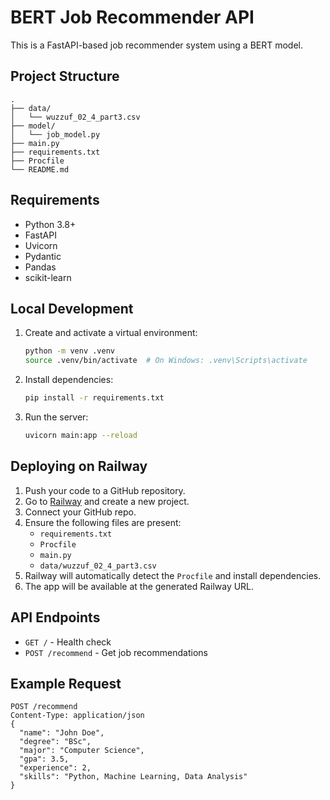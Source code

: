 # BERT Job Recommender API

This is a FastAPI-based job recommender system using a BERT model.

## Project Structure

```
.
├── data/
│   └── wuzzuf_02_4_part3.csv
├── model/
│   └── job_model.py
├── main.py
├── requirements.txt
├── Procfile
└── README.md
```

## Requirements
- Python 3.8+
- FastAPI
- Uvicorn
- Pydantic
- Pandas
- scikit-learn

## Local Development

1. Create and activate a virtual environment:
   ```bash
   python -m venv .venv
   source .venv/bin/activate  # On Windows: .venv\Scripts\activate
   ```
2. Install dependencies:
   ```bash
   pip install -r requirements.txt
   ```
3. Run the server:
   ```bash
   uvicorn main:app --reload
   ```

## Deploying on Railway

1. Push your code to a GitHub repository.
2. Go to [Railway](https://railway.app/) and create a new project.
3. Connect your GitHub repo.
4. Ensure the following files are present:
   - `requirements.txt`
   - `Procfile`
   - `main.py`
   - `data/wuzzuf_02_4_part3.csv`
5. Railway will automatically detect the `Procfile` and install dependencies.
6. The app will be available at the generated Railway URL.

## API Endpoints

- `GET /` - Health check
- `POST /recommend` - Get job recommendations

## Example Request

```
POST /recommend
Content-Type: application/json
{
  "name": "John Doe",
  "degree": "BSc",
  "major": "Computer Science",
  "gpa": 3.5,
  "experience": 2,
  "skills": "Python, Machine Learning, Data Analysis"
}
``` 